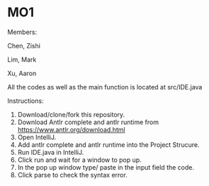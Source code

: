 # MO1
Members:
  
  Chen, Zishi
  
  Lim, Mark
  
  Xu, Aaron
  
  All the codes as well as the main function is located at src/IDE.java
  
  Instructions:
  1. Download/clone/fork this repository.
  2. Download Antlr complete and antlr runtime from https://www.antlr.org/download.html
  3. Open IntelliJ.
  4. Add antlr complete and antlr runtime into the Project Strucure.
  5. Run IDE.java in IntelliJ.
  6. Click run and wait for a window to pop up.
  7. In the pop up window type/ paste in the input field the code.
  8. Click parse to check the syntax error.
